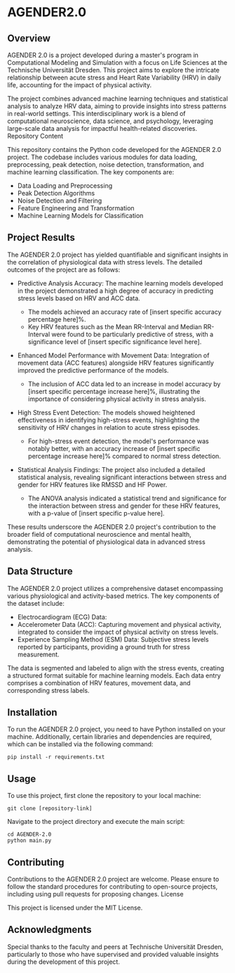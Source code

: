 # AGENDER2.0

## Overview

AGENDER 2.0 is a project developed during a master's program in Computational Modeling and Simulation with a focus on Life Sciences at the Technische Universität Dresden. This project aims to explore the intricate relationship between acute stress and Heart Rate Variability (HRV) in daily life, accounting for the impact of physical activity.

The project combines advanced machine learning techniques and statistical analysis to analyze HRV data, aiming to provide insights into stress patterns in real-world settings. This interdisciplinary work is a blend of computational neuroscience, data science, and psychology, leveraging large-scale data analysis for impactful health-related discoveries.
Repository Content

This repository contains the Python code developed for the AGENDER 2.0 project. The codebase includes various modules for data loading, preprocessing, peak detection, noise detection, transformation, and machine learning classification. The key components are:

- Data Loading and Preprocessing
- Peak Detection Algorithms
- Noise Detection and Filtering
- Feature Engineering and Transformation
- Machine Learning Models for Classification

## Project Results
The AGENDER 2.0 project has yielded quantifiable and significant insights in the correlation of physiological data with stress levels. The detailed outcomes of the project are as follows:



- Predictive Analysis Accuracy: The machine learning models developed in the project demonstrated a high degree of accuracy in predicting stress levels based on HRV and ACC data.
  - The models achieved an accuracy rate of [insert specific accuracy percentage here]%.
  - Key HRV features such as the Mean RR-Interval and Median RR-Interval were found to be particularly predictive of stress, with a significance level of [insert specific significance level here].

- Enhanced Model Performance with Movement Data: Integration of movement data (ACC features) alongside HRV features significantly improved the predictive performance of the models.
  - The inclusion of ACC data led to an increase in model accuracy by [insert specific percentage increase here]%, illustrating the importance of considering physical activity in stress analysis.

- High Stress Event Detection: The models showed heightened effectiveness in identifying high-stress events, highlighting the sensitivity of HRV changes in relation to acute stress episodes.
  - For high-stress event detection, the model's performance was notably better, with an accuracy increase of [insert specific percentage increase here]% compared to normal stress detection.

- Statistical Analysis Findings: The project also included a detailed statistical analysis, revealing significant interactions between stress and gender for HRV features like RMSSD and HF Power.
  - The ANOVA analysis indicated a statistical trend and significance for the interaction between stress and gender for these HRV features, with a p-value of [insert specific p-value here].

These results underscore the AGENDER 2.0 project's contribution to the broader field of computational neuroscience and mental health, demonstrating the potential of physiological data in advanced stress analysis.


## Data Structure

The AGENDER 2.0 project utilizes a comprehensive dataset encompassing various physiological and activity-based metrics. The key components of the dataset include:

- Electrocardiogram (ECG) Data: 
- Accelerometer Data (ACC): Capturing movement and physical activity, integrated to consider the impact of physical activity on stress levels.
- Experience Sampling Method (ESM) Data: Subjective stress levels reported by participants, providing a ground truth for stress measurement.

The data is segmented and labeled to align with the stress events, creating a structured format suitable for machine learning models. Each data entry comprises a combination of HRV features, movement data, and corresponding stress labels.

## Installation

To run the AGENDER 2.0 project, you need to have Python installed on your machine. Additionally, certain libraries and dependencies are required, which can be installed via the following command:

```
pip install -r requirements.txt
```

## Usage

To use this project, first clone the repository to your local machine:

```
git clone [repository-link]
```

Navigate to the project directory and execute the main script:

```
cd AGENDER-2.0
python main.py
```

## Contributing

Contributions to the AGENDER 2.0 project are welcome. Please ensure to follow the standard procedures for contributing to open-source projects, including using pull requests for proposing changes.
License

This project is licensed under the MIT License.


## Acknowledgments

Special thanks to the faculty and peers at Technische Universität Dresden, particularly to those who have supervised and provided valuable insights during the development of this project.
